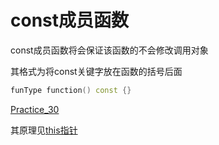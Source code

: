 # const成员函数

const成员函数将会保证该函数的不会修改调用对象

其格式为将const关键字放在函数的括号后面

```cpp
funType function() const {}
```

[Practice_30](../Practice/Practice_30.cpp)

其原理见[this指针](./this%E6%8C%87%E9%92%88.md)